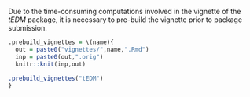 Due to the time-consuming computations involved in the vignette of the *tEDM* package, 
it is necessary to pre-build the vignette prior to package submission.

``` r
.prebuild_vignettes = \(name){
  out = paste0("vignettes/",name,".Rmd")
  inp = paste0(out,".orig")
  knitr::knit(inp,out)
  
.prebuild_vignettes("tEDM")
}
